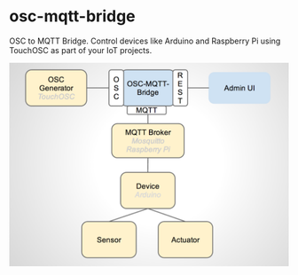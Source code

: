 osc-mqtt-bridge
===============

OSC to MQTT Bridge. Control devices like Arduino and Raspberry Pi using TouchOSC as part of your IoT projects.

![Alt text](https://github.com/mathias-dietrich/osc-mqtt-bridge/blob/master/overview_osc-mqtt-bridge.png "Overview osc-mqtt-bridge")
